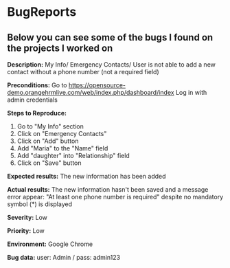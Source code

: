 # BugReports

## Below you can see some of the bugs I found on the projects I worked on

**Description:** My Info/ Emergency Contacts/ User is not able to add a new contact
without a phone number (not a required field)

**Preconditions:** Go to https://opensource-demo.orangehrmlive.com/web/index.php/dashboard/index
Log in with admin credentials

**Steps to Reproduce:** 

1. Go to "My Info" section
2. Click on "Emergency Contacts"
3. Click on "Add" button 
4. Add "Maria" to the "Name" field
5. Add "daughter" into "Relationship" field
6. Click on "Save" button

**Expected results:** The new information has been added

**Actual results:** The new information hasn't been saved and a message error appear: "At least one phone number is required" despite no mandatory symbol (*) is displayed 

**Severity:** Low

**Priority:** Low

**Environment:** Google Chrome

**Bug data:** user: Admin / pass: admin123

